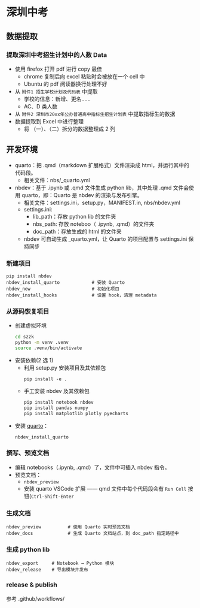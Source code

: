 # 深圳中考

## 数据提取

### 提取深圳中考招生计划中的人数 Data

- 使用 firefox 打开 pdf 进行 copy 最佳
  - chrome 复制后向 excel 粘贴时会被放在一个 cell 中
  - Ubuntu 的 pdf 阅读器换行处理不好
- 从 `附件1 招生学校计划及代码表` 中提取
  - 学校的信息：新增、更名……
  - AC、D 类人数
- 从 `附件2 深圳市20xx年公办普通高中指标生招生计划表` 中提取指标生的数据
- 数据提取到 Excel 中进行整理
  - 将 （一）、（二）拆分的数据整理成 2 列

## 开发环境

- quarto：把 .qmd（markdown 扩展格式）文件渲染成 html，并运行其中的代码段。
  - 相关文件：nbs/\_quarto.yml
- nbdev：基于 .ipynb 或 .qmd 文件生成 python lib，其中处理 .qmd 文件会使用 quarto，即：Quarto 是 nbdev 的渲染与发布引擎。
  - 相关文件：settings.ini，setup.py，MANIFEST.in, nbs/nbdev.yml
  - settings.ini:
    - lib_path：存放 python lib 的文件夹
    - nbs_path: 存放 noteboo（ .ipynb, .qmd）的文件夹
    - doc_path：存放生成的 html 的文件夹
  - nbdev 可自动生成 \_quarto.yml，让 Quarto 的项目配置与 settings.ini 保持同步

### 新建项目

```
pip install nbdev
nbdev_install_quarto            # 安装 Quarto
nbdev_new                       # 初始化项目
nbdev_install_hooks             # 设置 hook，清理 metadata
```

### 从源码恢复项目

- 创建虚拟环境
  ```sh
  cd szzk
  python -m venv .venv
  source .venv/bin/activate
  ```
- 安装依赖(2 选 1)
  - 利用 setup.py 安装项目及其依赖包
    ```
    pip install -e .
    ```
  - 手工安装 nbdev 及其依赖包
    ```bash
    pip install notebook nbdev
    pip install pandas numpy
    pip install matplotlib plotly pyecharts
    ```
- 安装 [quarto](https://quarto.org/docs/get-started/)：
  ```
  nbdev_install_quarto
  ```

### 撰写、预览文档

- 编辑 notebooks（.ipynb, .qmd）了，文件中可插入 nbdev 指令。
- 预览文档：
  - `nbdev_preview`
  - 安装 quarto VSCode 扩展 —— qmd 文件中每个代码段会有 `Run Cell` 按钮(`Ctrl-Shift-Enter`

### 生成文档

```
nbdev_preview          # 使用 Quarto 实时预览文档
nbdev_docs             # 生成 Quarto 文档站点，到 doc_path 指定路径中
```

### 生成 python lib

```
nbdev_export     # Notebook → Python 模块
nbdev_release    # 导出模块并发布
```

### release & publish

参考 .github/workflows/
